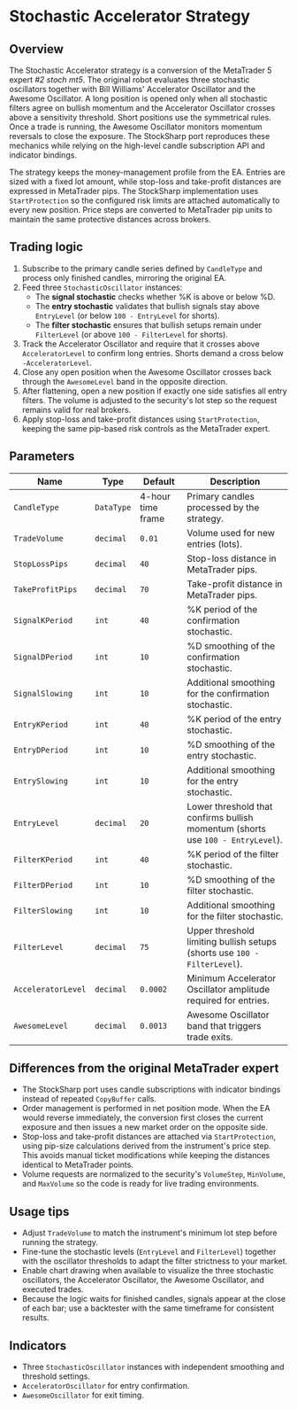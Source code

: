 # Stochastic Accelerator Strategy

## Overview
The Stochastic Accelerator strategy is a conversion of the MetaTrader 5 expert *#2 stoch mt5*. The original robot evaluates three
stochastic oscillators together with Bill Williams' Accelerator Oscillator and the Awesome Oscillator. A long position is opened
only when all stochastic filters agree on bullish momentum and the Accelerator Oscillator crosses above a sensitivity threshold.
Short positions use the symmetrical rules. Once a trade is running, the Awesome Oscillator monitors momentum reversals to close
the exposure. The StockSharp port reproduces these mechanics while relying on the high-level candle subscription API and
indicator bindings.

The strategy keeps the money-management profile from the EA. Entries are sized with a fixed lot amount, while stop-loss and
take-profit distances are expressed in MetaTrader pips. The StockSharp implementation uses `StartProtection` so the configured
risk limits are attached automatically to every new position. Price steps are converted to MetaTrader pip units to maintain the
same protective distances across brokers.

## Trading logic
1. Subscribe to the primary candle series defined by `CandleType` and process only finished candles, mirroring the original EA.
2. Feed three `StochasticOscillator` instances:
   - The **signal stochastic** checks whether %K is above or below %D.
   - The **entry stochastic** validates that bullish signals stay above `EntryLevel` (or below `100 - EntryLevel` for shorts).
   - The **filter stochastic** ensures that bullish setups remain under `FilterLevel` (or above `100 - FilterLevel` for shorts).
3. Track the Accelerator Oscillator and require that it crosses above `AcceleratorLevel` to confirm long entries. Shorts demand a
   cross below `-AcceleratorLevel`.
4. Close any open position when the Awesome Oscillator crosses back through the `AwesomeLevel` band in the opposite direction.
5. After flattening, open a new position if exactly one side satisfies all entry filters. The volume is adjusted to the security's
   lot step so the request remains valid for real brokers.
6. Apply stop-loss and take-profit distances using `StartProtection`, keeping the same pip-based risk controls as the MetaTrader
   expert.

## Parameters
| Name | Type | Default | Description |
| --- | --- | --- | --- |
| `CandleType` | `DataType` | 4-hour time frame | Primary candles processed by the strategy. |
| `TradeVolume` | `decimal` | `0.01` | Volume used for new entries (lots). |
| `StopLossPips` | `decimal` | `40` | Stop-loss distance in MetaTrader pips. |
| `TakeProfitPips` | `decimal` | `70` | Take-profit distance in MetaTrader pips. |
| `SignalKPeriod` | `int` | `40` | %K period of the confirmation stochastic. |
| `SignalDPeriod` | `int` | `10` | %D smoothing of the confirmation stochastic. |
| `SignalSlowing` | `int` | `10` | Additional smoothing for the confirmation stochastic. |
| `EntryKPeriod` | `int` | `40` | %K period of the entry stochastic. |
| `EntryDPeriod` | `int` | `10` | %D smoothing of the entry stochastic. |
| `EntrySlowing` | `int` | `10` | Additional smoothing for the entry stochastic. |
| `EntryLevel` | `decimal` | `20` | Lower threshold that confirms bullish momentum (shorts use `100 - EntryLevel`). |
| `FilterKPeriod` | `int` | `40` | %K period of the filter stochastic. |
| `FilterDPeriod` | `int` | `10` | %D smoothing of the filter stochastic. |
| `FilterSlowing` | `int` | `10` | Additional smoothing for the filter stochastic. |
| `FilterLevel` | `decimal` | `75` | Upper threshold limiting bullish setups (shorts use `100 - FilterLevel`). |
| `AcceleratorLevel` | `decimal` | `0.0002` | Minimum Accelerator Oscillator amplitude required for entries. |
| `AwesomeLevel` | `decimal` | `0.0013` | Awesome Oscillator band that triggers trade exits. |

## Differences from the original MetaTrader expert
- The StockSharp port uses candle subscriptions with indicator bindings instead of repeated `CopyBuffer` calls.
- Order management is performed in net position mode. When the EA would reverse immediately, the conversion first closes the
  current exposure and then issues a new market order on the opposite side.
- Stop-loss and take-profit distances are attached via `StartProtection`, using pip-size calculations derived from the
  instrument's price step. This avoids manual ticket modifications while keeping the distances identical to MetaTrader points.
- Volume requests are normalized to the security's `VolumeStep`, `MinVolume`, and `MaxVolume` so the code is ready for live
  trading environments.

## Usage tips
- Adjust `TradeVolume` to match the instrument's minimum lot step before running the strategy.
- Fine-tune the stochastic levels (`EntryLevel` and `FilterLevel`) together with the oscillator thresholds to adapt the filter
  strictness to your market.
- Enable chart drawing when available to visualize the three stochastic oscillators, the Accelerator Oscillator, the Awesome
  Oscillator, and executed trades.
- Because the logic waits for finished candles, signals appear at the close of each bar; use a backtester with the same timeframe
  for consistent results.

## Indicators
- Three `StochasticOscillator` instances with independent smoothing and threshold settings.
- `AcceleratorOscillator` for entry confirmation.
- `AwesomeOscillator` for exit timing.
